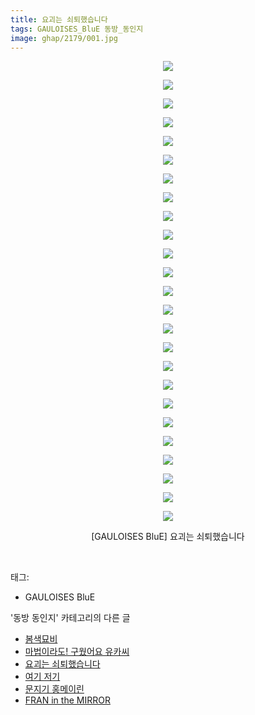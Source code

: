 ```yaml
---
title: 요괴는 쇠퇴했습니다
tags: GAULOISES_BluE 동방_동인지
image: ghap/2179/001.jpg
---
```

<div class="article">
<p style="text-align: center; clear: none; float: none;"><img src="{{ site.nasurl }}/ghap/2179/001.jpg"/></p>
<p style="text-align: center; clear: none; float: none;"><img src="{{ site.nasurl }}/ghap/2179/002.jpg"/></p>
<p style="text-align: center; clear: none; float: none;"><img src="{{ site.nasurl }}/ghap/2179/003.jpg"/></p>
<p style="text-align: center; clear: none; float: none;"><img src="{{ site.nasurl }}/ghap/2179/004.jpg"/></p>
<p style="text-align: center; clear: none; float: none;"><img src="{{ site.nasurl }}/ghap/2179/005.jpg"/></p>
<p style="text-align: center; clear: none; float: none;"><img src="{{ site.nasurl }}/ghap/2179/006.jpg"/></p>
<p style="text-align: center; clear: none; float: none;"><img src="{{ site.nasurl }}/ghap/2179/007.jpg"/></p>
<p style="text-align: center; clear: none; float: none;"><img src="{{ site.nasurl }}/ghap/2179/008.jpg"/></p>
<p style="text-align: center; clear: none; float: none;"><img src="{{ site.nasurl }}/ghap/2179/009.jpg"/></p>
<p style="text-align: center; clear: none; float: none;"><img src="{{ site.nasurl }}/ghap/2179/010.jpg"/></p>
<p style="text-align: center; clear: none; float: none;"><img src="{{ site.nasurl }}/ghap/2179/011.jpg"/></p>
<p style="text-align: center; clear: none; float: none;"><img src="{{ site.nasurl }}/ghap/2179/012.jpg"/></p>
<p style="text-align: center; clear: none; float: none;"><img src="{{ site.nasurl }}/ghap/2179/013.jpg"/></p>
<p style="text-align: center; clear: none; float: none;"><img src="{{ site.nasurl }}/ghap/2179/014.jpg"/></p>
<p style="text-align: center; clear: none; float: none;"><img src="{{ site.nasurl }}/ghap/2179/015.jpg"/></p>
<p style="text-align: center; clear: none; float: none;"><img src="{{ site.nasurl }}/ghap/2179/016.jpg"/></p>
<p style="text-align: center; clear: none; float: none;"><img src="{{ site.nasurl }}/ghap/2179/017.jpg"/></p>
<p style="text-align: center; clear: none; float: none;"><img src="{{ site.nasurl }}/ghap/2179/018.jpg"/></p>
<p style="text-align: center; clear: none; float: none;"><img src="{{ site.nasurl }}/ghap/2179/019.jpg"/></p>
<p style="text-align: center; clear: none; float: none;"><img src="{{ site.nasurl }}/ghap/2179/020.jpg"/></p>
<p style="text-align: center; clear: none; float: none;"><img src="{{ site.nasurl }}/ghap/2179/021.jpg"/></p>
<p style="text-align: center; clear: none; float: none;"><img src="{{ site.nasurl }}/ghap/2179/022.jpg"/></p>
<p style="text-align: center; clear: none; float: none;"><img src="{{ site.nasurl }}/ghap/2179/023.jpg"/></p>
<p style="text-align: center; clear: none; float: none;"><img src="{{ site.nasurl }}/ghap/2179/024.jpg"/></p>
<p style="text-align: center; clear: none; float: none;"><img src="{{ site.nasurl }}/ghap/2179/025.jpg"/></p>
<p style="text-align: center; clear: none; float: none;">[GAULOISES BluE] 요괴는 쇠퇴했습니다</p>
<p><br/></p>
</div><div class="tagTrail">
<p>태그: </p>
<ul>
<li>GAULOISES BluE</li>
</ul>
</div><div class="another">
<p>'동방 동인지' 카테고리의 다른 글</p>
<ul>
<li><a href="/2016-09-16-ghap_2181">봄색묘비</a></li>
<li><a href="/2016-09-16-ghap_2180">마법이라도! 구웠어요 유카씨</a></li>
<li><a href="/2016-09-16-ghap_2179">요괴는 쇠퇴했습니다</a></li>
<li><a href="/2016-09-16-ghap_2178">여기 저기</a></li>
<li><a href="/2016-09-16-ghap_2177">문지기 홍메이린</a></li>
<li><a href="/2016-09-16-ghap_2176">FRAN in the MIRROR</a></li>
</ul>
</div><div class="cb_module cb_fluid">
<div class="cb_wrt cb_profile">
</div><!-- commentList close -->
</div>
